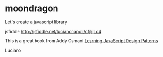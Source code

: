 # moondragon
Let's create a javascript library

jsfiddle <a href="http://jsfiddle.net/lucianonapoli/cfjhjLc4/">http://jsfiddle.net/lucianonapoli/cfjhjLc4</a>


This is a great book from Addy Osmani <a href="http://addyosmani.com/resources/essentialjsdesignpatterns/book">Learning JavaScript Design Patterns</a>


Luciano
